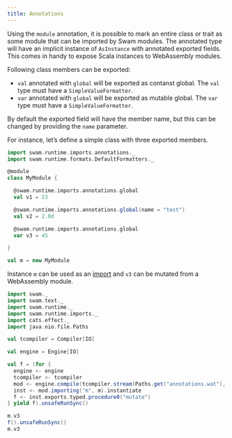 ```yaml
---
title: Annotations
---
```


Using the `module` annotation, it is possible to mark an entire class or trait as some module that can be imported by Swam modules. The annotated type will have an implicit instance of `AsInstance` with annotated exported fields. This comes in handy to expose Scala instances to WebAssembly modules.

Following class members can be exported:
 - `val` annotated with `global` will be exported as contanst global. The `val` type must have a `SimpleValueFormatter`.
 - `var` annotated with `global` will be exported as mutable global. The `var` type must have a `SimpleValueFormatter`.

By default the exported field will have the member name, but this can be changed by providing the `name` parameter.

For instance, let’s define a simple class with three exported members.

```scala mdoc:silent
import swam.runtime.imports.annotations._
import swam.runtime.formats.DefaultFormatters._

@module
class MyModule {

  @swam.runtime.imports.annotations.global
  val v1 = 23

  @swam.runtime.imports.annotations.global(name = "test")
  val v2 = 2.0d

  @swam.runtime.imports.annotations.global
  var v3 = 45

}

val m = new MyModule
```

Instance `m` can be used as an [import](/examples/annotations.wat) and `v3` can be mutated from a WebAssembly module.

```scala mdoc:silent
import swam._
import swam.text._
import swam.runtime._
import swam.runtime.imports._
import cats.effect._
import java.nio.file.Paths

val tcompiler = Compiler[IO]

val engine = Engine[IO]

val f = (for {
  engine <- engine
  tcompiler <- tcompiler
  mod <- engine.compile(tcompiler.stream(Paths.get("annotations.wat"), true))
  inst <- mod.importing("m", m).instantiate
  f <- inst.exports.typed.procedure0("mutate")
} yield f).unsafeRunSync()
```

```scala mdoc
m.v3
f().unsafeRunSync()
m.v3
```
